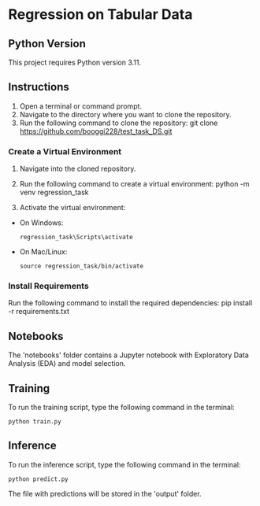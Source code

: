 # Regression on Tabular Data

## Python Version
This project requires Python version 3.11.

## Instructions
1. Open a terminal or command prompt.
2. Navigate to the directory where you want to clone the repository.
3. Run the following command to clone the repository:
git clone https://github.com/booggi228/test_task_DS.git

### Create a Virtual Environment
1. Navigate into the cloned repository.
2. Run the following command to create a virtual environment:
python -m venv regression_task

3. Activate the virtual environment:
- On Windows:
  ```
  regression_task\Scripts\activate
  ```
- On Mac/Linux:
  ```
  source regression_task/bin/activate
  ```

### Install Requirements
Run the following command to install the required dependencies:
pip install -r requirements.txt

## Notebooks
The 'notebooks' folder contains a Jupyter notebook with Exploratory Data Analysis (EDA) and model selection.

## Training
To run the training script, type the following command in the terminal:
```
python train.py
```

## Inference
To run the inference script, type the following command in the terminal:
```
python predict.py
```

The file with predictions will be stored in the 'output' folder.
